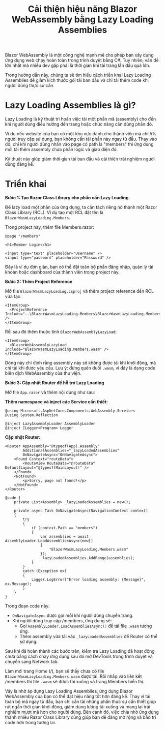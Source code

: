 ﻿---
url: [/post/cai-thien-hieu-nang-blazor-webassembly-bang-lazy-loading-assemblies]
title: "Cải thiện hiệu năng Blazor WebAssembly bằng Lazy Loading Assemblies"
$attribute: PostMetadata(Id = "c7d3d06d-441b-4552-9f2c-25e34c4bff09", Title = "Cải thiện hiệu năng Blazor WebAssembly bằng Lazy Loading Assemblies", Category = "Blazor", LastModified = "19-10-2025")
$layout: BlogContentLayout
---

Blazor WebAssembly là một công nghệ mạnh mẽ cho phép bạn xây dựng ứng dụng web chạy 
hoàn toàn trong trình duyệt bằng C#. Tuy nhiên, vấn đề lớn nhất mà nhiều dev gặp phải 
là thời gian khi tải trang lần đầu quá lớn. 

Trong hướng dẫn này, chúng ta sẽ tìm hiểu cách triển khai Lazy Loading Assemblies để 
giảm kích thước gói tải ban đầu và chỉ tải thêm code khi người dùng thực sự cần. 

# Lazy Loading Assemblies là gì?

Lazy Loading là kỹ thuật trì hoãn việc tải một phần mã (assembly) cho đến khi người 
dùng điều hướng đến trang hoặc chức năng cần dùng phần đó. 

Ví dụ nếu website của bạn có một khu vực dành cho thành viên mà chỉ 5% người truy cập 
sử dụng, bạn không cần tải phần này ngay từ đầu. Thay vào đó, chỉ khi người dùng nhấn 
vào page có path là "members" thì ứng dụng mới tải thêm assembly chứa phần logic và giao diện đó. 

Kỹ thuật này giúp giảm thời gian tải ban đầu và cải thiện trải nghiệm người dùng đáng kể.

# Triển khai

**Bước 1: Tạo Razor Class Library cho phần cần Lazy Loading**

Để lazy load một phần của ứng dụng, ta cần tách riêng nó thành một Razor Class Library (RCL). 
Ví dụ tạo một RCL đặt tên là `BlazorWasmLazyLoading.Members`. 

Trong project này, thêm file Members.razor:
```markup
@page "/members"

<h1>Member Login</h1>

<input type="text" placeholder="Username" />
<input type="password" placeholder="Password" />
```

Đây là ví dụ đơn giản, bạn có thể đặt toàn bộ phần đăng nhập, quản lý tài khoản hoặc 
dashboard của thành viên trong project này. 

**Bước 2: Thêm Project Reference**

Mở file `BlazorWasmLazyLoading.csproj` và thêm project reference đến RCL vừa tạo:

```markup
<ItemGroup>
  <ProjectReference Include="..\BlazorWasmLazyLoading.Members\BlazorWasmLazyLoading.Members.csproj" />
</ItemGroup>
```

Rồi sau đó thêm thuộc tính `BlazorWebAssemblyLazyLoad`:

```markup
<ItemGroup>
  <BlazorWebAssemblyLazyLoad Include="BlazorWasmLazyLoading.Members.wasm" />
</ItemGroup>
```

Dòng này chỉ định rằng assembly này sẽ không được tải khi khởi động, mà chỉ tải khi được yêu cầu. 
Lưu ý: đừng quên đuôi `.wasm`, vì đây là dạng code biên dịch WebAssembly của thư viện.

**Bước 3: Cập nhật Router để hỗ trợ Lazy Loading**

Mở file `App.razor` và thêm nội dung như sau:

**Thêm namespace và inject các Service cần thiết:**
```markup
@using Microsoft.AspNetCore.Components.WebAssembly.Services
@using System.Reflection

@inject LazyAssemblyLoader AssemblyLoader
@inject ILogger<Program> Logger
```

**Cập nhật Router:**

```markup
<Router AppAssembly="@typeof(App).Assembly"
        AdditionalAssemblies="_lazyLoadedAssemblies"
        OnNavigateAsync="OnNavigateAsync">
    <Found Context="routeData">
        <RouteView RouteData="@routeData" DefaultLayout="@typeof(MainLayout)" />
    </Found>
    <NotFound>
        <p>Sorry, page not found!</p>
    </NotFound>
</Router>

@code {
    private List<Assembly> _lazyLoadedAssemblies = new();

    private async Task OnNavigateAsync(NavigationContext context)
    {
        try
        {
            if (context.Path == "members")
            {
                var assemblies = await AssemblyLoader.LoadAssembliesAsync(new[]
                {
                    "BlazorWasmLazyLoading.Members.wasm"
                });
                _lazyLoadedAssemblies.AddRange(assemblies);
            }
        }
        catch (Exception ex)
        {
            Logger.LogError("Error loading assembly: {Message}", ex.Message);
        }
    }
}
```

Trong đoạn code này:
- `OnNavigateAsync` được gọi mỗi khi người dùng chuyển trang.
- Khi người dùng truy cập /members, ứng dụng sẽ:
    - Gọi `AssemblyLoader.LoadAssembliesAsync()` để tải file `.wasm` tương ứng.
    - Thêm assembly vừa tải vào `_lazyLoadedAssemblies` để Router có thể sử dụng.

Sau khi đã hoàn thành các bước trên, kiểm tra Lazy Loading đã hoạt động chưa bằng cách 
chạy ứng dụng sau đó mở DevTools trong trình duyệt và chuyển sang Network tab. 

Làm mới trang Home (/), bạn sẽ thấy chưa có file `BlazorWasmLazyLoading.Members.wasm` được tải. 
Rồi nhấp vào liên kết /members thì file `.wasm` sẽ được tải xuống và trang Members hiển thị.


Vậy là nhờ áp dụng Lazy Loading Assemblies, ứng dụng Blazor WebAssembly của bạn có thể 
đạt hiệu năng tốt hơn đáng kể. Thay vì tải toàn bộ mã ngay từ đầu, bạn chỉ cần tải những 
phần thực sự cần thiết giúp rút ngắn thời gian khởi động, giảm dung lượng tải xuống 
và mang lại trải nghiệm mượt mà hơn cho người dùng. Bên cạnh đó, việc chia nhỏ ứng dụng 
thành nhiều Razor Class Library cũng giúp bạn dễ dàng mở rộng và bảo trì code hơn 
trong tương lai.



